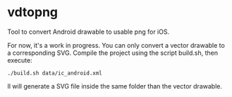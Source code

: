 # vdtopng

Tool to convert Android drawable to usable png for iOS.

For now, it's a work in progress. You can only convert a vector drawable to a corresponding SVG. 
Compile the project using the script build.sh, then execute: 

```
./build.sh data/ic_android.xml 
```

Il will generate a SVG file inside the same folder than the vector drawable.
